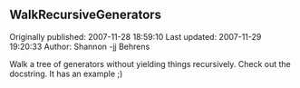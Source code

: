 ## WalkRecursiveGenerators

Originally published: 2007-11-28 18:59:10
Last updated: 2007-11-29 19:20:33
Author: Shannon -jj Behrens

Walk a tree of generators without yielding things recursively.  Check out the docstring.  It has an example ;)
